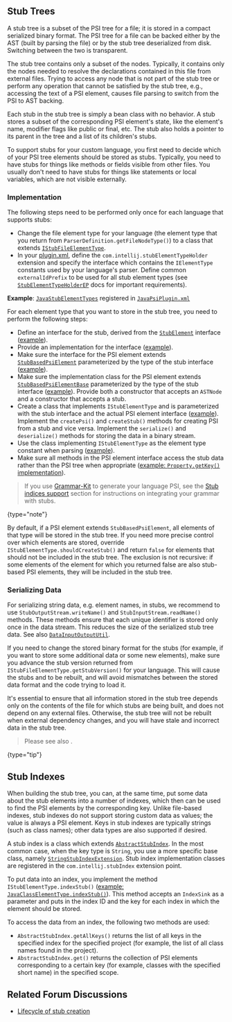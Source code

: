 [//]: # (title: Stub Indexes)

<!-- Copyright 2000-2022 JetBrains s.r.o. and other contributors. Use of this source code is governed by the Apache 2.0 license that can be found in the LICENSE file. -->

## Stub Trees

A stub tree is a subset of the PSI tree for a file; it is stored in a compact serialized binary format.
The PSI tree for a file can be backed either by the AST (built by parsing the file) or by the stub tree deserialized from disk.
Switching between the two is transparent.

The stub tree contains only a subset of the nodes.
Typically, it contains only the nodes needed to resolve the declarations contained in this file from external files.
Trying to access any node that is not part of the stub tree or perform any operation that cannot be satisfied by the stub tree, e.g., accessing the text of a PSI element, causes file parsing to switch from the PSI to AST backing.

Each stub in the stub tree is simply a bean class with no behavior.
A stub stores a subset of the corresponding PSI element's state, like the element's name, modifier flags like public or final, etc.
The stub also holds a pointer to its parent in the tree and a list of its children's stubs.

To support stubs for your custom language, you first need to decide which of your PSI tree elements should be stored as stubs.
Typically, you need to have stubs for things like methods or fields visible from other files.
You usually don't need to have stubs for things like statements or local variables, which are not visible externally.

### Implementation

The following steps need to be performed only once for each language that supports stubs:

* Change the file element type for your language (the element type that you return from `ParserDefinition.getFileNodeType()`) to a class that extends [`IStubFileElementType`](%gh-ic%/platform/core-impl/src/com/intellij/psi/tree/IStubFileElementType.java).
* In your <path>[plugin.xml](plugin_configuration_file.md)</path>, define the `com.intellij.stubElementTypeHolder` extension and specify the interface which contains the `IElementType` constants used by your language's parser.
  Define common `externalIdPrefix` to be used for all stub element types (see [`StubElementTypeHolderEP`](%gh-ic%/platform/core-api/src/com/intellij/psi/stubs/StubElementTypeHolderEP.java) docs for important requirements).

**Example**: [`JavaStubElementTypes`](%gh-ic%/java/java-psi-impl/src/com/intellij/psi/impl/java/stubs/JavaStubElementTypes.java) registered in [`JavaPsiPlugin.xml`](%gh-ic%/java/java-psi-impl/src/META-INF/JavaPsiPlugin.xml)

For each element type that you want to store in the stub tree, you need to perform the following steps:

* Define an interface for the stub, derived from the [`StubElement`](%gh-ic%/platform/core-api/src/com/intellij/psi/stubs/StubElement.java) interface ([example](%gh-ic%/plugins/properties/properties-psi-api/src/com/intellij/lang/properties/psi/PropertyStub.java)).
* Provide an implementation for the interface ([example](%gh-ic%/plugins/properties/properties-psi-impl/src/com/intellij/lang/properties/psi/impl/PropertyStubImpl.java)).
* Make sure the interface for the PSI element extends [`StubBasedPsiElement`](%gh-ic%/platform/core-api/src/com/intellij/psi/StubBasedPsiElement.java) parameterized by the type of the stub interface ([example](%gh-ic%/plugins/properties/properties-psi-api/src/com/intellij/lang/properties/psi/Property.java)).
* Make sure the implementation class for the PSI element extends [`StubBasedPsiElementBase`](%gh-ic%/platform/core-impl/src/com/intellij/extapi/psi/StubBasedPsiElementBase.java) parameterized by the type of the stub interface ([example](%gh-ic%/plugins/properties/properties-psi-impl/src/com/intellij/lang/properties/psi/impl/PropertyImpl.java)).
  Provide both a constructor that accepts an `ASTNode` and a constructor that accepts a stub.
* Create a class that implements `IStubElementType` and is parameterized with the stub interface and the actual PSI element interface ([example](%gh-ic%/plugins/properties/properties-psi-impl/src/com/intellij/lang/properties/parsing/PropertyStubElementType.java)).
  Implement the `createPsi()` and `createStub()` methods for creating PSI from a stub and vice versa.
  Implement the `serialize()` and `deserialize()` methods for storing the data in a binary stream.
* Use the class implementing `IStubElementType` as the element type constant when parsing ([example](%gh-ic%/plugins/properties/properties-psi-impl/src/com/intellij/lang/properties/parsing/PropertiesElementTypes.java)).
* Make sure all methods in the PSI element interface access the stub data rather than the PSI tree when appropriate ([example: `Property.getKey()` implementation](%gh-ic%/plugins/properties/properties-psi-impl/src/com/intellij/lang/properties/psi/impl/PropertyImpl.java)).

> If you use [Grammar-Kit](https://github.com/JetBrains/Grammar-Kit) to generate your language PSI, see the [Stub indices support](https://github.com/JetBrains/Grammar-Kit/blob/master/HOWTO.md#35-stub-indices-support) section for instructions on integrating your grammar with stubs.
>
{type="note"}

By default, if a PSI element extends `StubBasedPsiElement`, all elements of that type will be stored in the stub tree.
If you need more precise control over which elements are stored, override `IStubElementType.shouldCreateStub()` and return `false` for elements that should not be included in the stub tree.
The exclusion is not recursive: if some elements of the element for which you returned false are also stub-based PSI elements, they will be included in the stub tree.


### Serializing Data

For serializing string data, e.g. element names, in stubs, we recommend to use `StubOutputStream.writeName()` and `StubInputStream.readName()` methods.
These methods ensure that each unique identifier is stored only once in the data stream.
This reduces the size of the serialized stub tree data.
See also [`DataInputOutputUtil`](%gh-ic%/platform/util/src/com/intellij/util/io/DataInputOutputUtil.java).

If you need to change the stored binary format for the stubs (for example, if you want to store some additional data or some new elements), make sure you advance the stub version returned from `IStubFileElementType.getStubVersion()` for your language.
This will cause the stubs and [](#stub-indexes) to be rebuilt, and will avoid mismatches between the stored data format and the code trying to load it.

It's essential to ensure that all information stored in the stub tree depends only on the contents of the file for which stubs are being built, and does not depend on any external files.
Otherwise, the stub tree will not be rebuilt when external dependency changes, and you will have stale and incorrect data in the stub tree.

> Please see also [](indexing_and_psi_stubs.md#improving-indexing-performance).
>
{type="tip"}

## Stub Indexes

When building the stub tree, you can, at the same time, put some data about the stub elements into a number of indexes, which then can be used to find the PSI elements by the corresponding key.
Unlike file-based indexes, stub indexes do not support storing custom data as values; the value is always a PSI element.
Keys in stub indexes are typically strings (such as class names); other data types are also supported if desired.

A stub index is a class which extends [`AbstractStubIndex`](%gh-ic%/platform/indexing-api/src/com/intellij/psi/stubs/AbstractStubIndex.java).
In the most common case, when the key type is `String`, you use a more specific base class, namely [`StringStubIndexExtension`](%gh-ic%/platform/indexing-api/src/com/intellij/psi/stubs/StringStubIndexExtension.java).
Stub index implementation classes are registered in the `com.intellij.stubIndex` extension point.

To put data into an index, you implement the method `IStubElementType.indexStub()` ([example: `JavaClassElementType.indexStub()`](%gh-ic%/java/java-psi-impl/src/com/intellij/psi/impl/java/stubs/JavaClassElementType.java)).
This method accepts an `IndexSink` as a parameter and puts in the index ID and the key for each index in which the element should be stored.

To access the data from an index, the following two methods are used:

* `AbstractStubIndex.getAllKeys()` returns the list of all keys in the specified index for the specified project (for example, the list of all class names found in the project).
* `AbstractStubIndex.get()` returns the collection of PSI elements corresponding to a certain key (for example, classes with the specified short name) in the specified scope.

## Related Forum Discussions

* [Lifecycle of stub creation](https://intellij-support.jetbrains.com/hc/en-us/community/posts/206121959-Lifecycle-of-stub-creation/comments/206143885)
